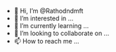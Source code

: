 - 👋 Hi, I’m @Rathodndmft
- 👀 I’m interested in ...
- 🌱 I’m currently learning ...
- 💞️ I’m looking to collaborate on ...
- 📫 How to reach me ...

<!---
Rathodndmft/Rathodndmft is a ✨ special ✨ repository because its `README.md` (this file) appears on your GitHub profile.
You can click the Preview link to take a look at your changes.
--->
